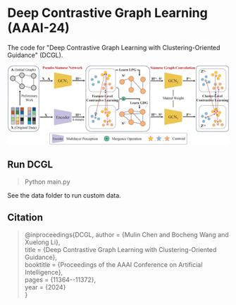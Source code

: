 # Deep Contrastive Graph Learning (AAAI-24)

The code for "Deep Contrastive Graph Learning with Clustering-Oriented Guidance" (DCGL).

![pipeline](.\pipeline.png)



## Run DCGL

> Python main.py

See the data folder to run custom data.

## Citation

> @inproceedings{DCGL,
> 	author       = {Mulin Chen and Bocheng Wang and Xuelong Li},  
> 	title        = {Deep Contrastive Graph Learning with Clustering-Oriented Guidance},  
> 	booktitle    = {Proceedings of the AAAI Conference on Artificial Intelligence},  
> 	pages        = {11364--11372},  
> 	year         = {2024}  
> }

